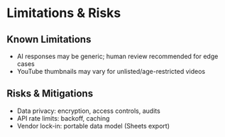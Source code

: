 # Limitations & Risks

## Known Limitations
- AI responses may be generic; human review recommended for edge cases
- YouTube thumbnails may vary for unlisted/age-restricted videos

## Risks & Mitigations
- Data privacy: encryption, access controls, audits
- API rate limits: backoff, caching
- Vendor lock-in: portable data model (Sheets export)
